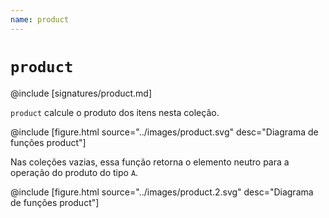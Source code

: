 ```yaml
---
name: product
---
```


# `product`

@include [signatures/product.md]

`product` calcule o produto dos itens nesta coleção.

@include [figure.html source="../images/product.svg" desc="Diagrama de funções product"]

Nas coleções vazias, essa função retorna o elemento neutro para a operação do produto do tipo `A`.

@include [figure.html source="../images/product.2.svg" desc="Diagrama de funções product"]
